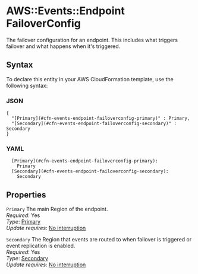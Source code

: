 # AWS::Events::Endpoint FailoverConfig<a name="aws-properties-events-endpoint-failoverconfig"></a>

The failover configuration for an endpoint\. This includes what triggers failover and what happens when it's triggered\.

## Syntax<a name="aws-properties-events-endpoint-failoverconfig-syntax"></a>

To declare this entity in your AWS CloudFormation template, use the following syntax:

### JSON<a name="aws-properties-events-endpoint-failoverconfig-syntax.json"></a>

```
{
  "[Primary](#cfn-events-endpoint-failoverconfig-primary)" : Primary,
  "[Secondary](#cfn-events-endpoint-failoverconfig-secondary)" : Secondary
}
```

### YAML<a name="aws-properties-events-endpoint-failoverconfig-syntax.yaml"></a>

```
  [Primary](#cfn-events-endpoint-failoverconfig-primary): 
    Primary
  [Secondary](#cfn-events-endpoint-failoverconfig-secondary): 
    Secondary
```

## Properties<a name="aws-properties-events-endpoint-failoverconfig-properties"></a>

`Primary`  <a name="cfn-events-endpoint-failoverconfig-primary"></a>
The main Region of the endpoint\.  
*Required*: Yes  
*Type*: [Primary](aws-properties-events-endpoint-primary.md)  
*Update requires*: [No interruption](https://docs.aws.amazon.com/AWSCloudFormation/latest/UserGuide/using-cfn-updating-stacks-update-behaviors.html#update-no-interrupt)

`Secondary`  <a name="cfn-events-endpoint-failoverconfig-secondary"></a>
The Region that events are routed to when failover is triggered or event replication is enabled\.  
*Required*: Yes  
*Type*: [Secondary](aws-properties-events-endpoint-secondary.md)  
*Update requires*: [No interruption](https://docs.aws.amazon.com/AWSCloudFormation/latest/UserGuide/using-cfn-updating-stacks-update-behaviors.html#update-no-interrupt)